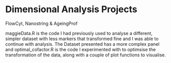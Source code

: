 # Dimensional Analysis Projects
FlowCyt, Nanostring &amp; AgeingProf

maggieData.R is the code I had previously used to analyse a different, simpler dataset with less markers that transformed fine and I was able to continue with analysis. The Dataset presented has a more complex panel and optimal_cofactor.R  is the code I experimented with to optimsise the transformation of the data, along with a couple of plot functions to visualise. 
